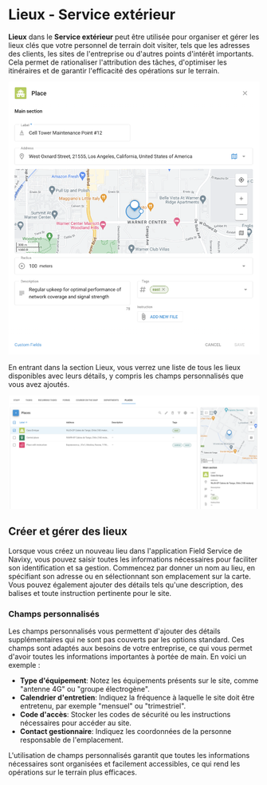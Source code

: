 # Lieux - Service extérieur

**Lieux** dans le **Service extérieur** peut être utilisée pour organiser et gérer les lieux clés que votre personnel de terrain doit visiter, tels que les adresses des clients, les sites de l'entreprise ou d'autres points d'intérêt importants. Cela permet de rationaliser l'attribution des tâches, d'optimiser les itinéraires et de garantir l'efficacité des opérations sur le terrain.

![](../../guide-de-litilizateur/service-exterieur/attachments/image-20240816-175137.png)

En entrant dans la section Lieux, vous verrez une liste de tous les lieux disponibles avec leurs détails, y compris les champs personnalisés que vous avez ajoutés.

![](../../guide-de-litilizateur/service-exterieur/attachments/image-20240816-174653.png)

## Créer et gérer des lieux

Lorsque vous créez un nouveau lieu dans l'application Field Service de Navixy, vous pouvez saisir toutes les informations nécessaires pour faciliter son identification et sa gestion. Commencez par donner un nom au lieu, en spécifiant son adresse ou en sélectionnant son emplacement sur la carte. Vous pouvez également ajouter des détails tels qu'une description, des balises et toute instruction pertinente pour le site.

### Champs personnalisés

Les champs personnalisés vous permettent d'ajouter des détails supplémentaires qui ne sont pas couverts par les options standard. Ces champs sont adaptés aux besoins de votre entreprise, ce qui vous permet d'avoir toutes les informations importantes à portée de main. En voici un exemple :

* **Type d'équipement**: Notez les équipements présents sur le site, comme "antenne 4G" ou "groupe électrogène".
* **Calendrier d'entretien**: Indiquez la fréquence à laquelle le site doit être entretenu, par exemple "mensuel" ou "trimestriel".
* **Code d'accès**: Stocker les codes de sécurité ou les instructions nécessaires pour accéder au site.
* **Contact gestionnaire**: Indiquez les coordonnées de la personne responsable de l'emplacement.

L'utilisation de champs personnalisés garantit que toutes les informations nécessaires sont organisées et facilement accessibles, ce qui rend les opérations sur le terrain plus efficaces.

